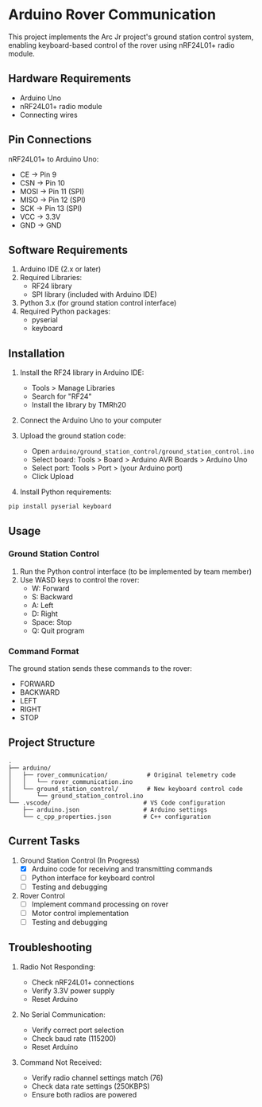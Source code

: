 # Arduino Rover Communication

This project implements the Arc Jr project's ground station control system, enabling keyboard-based control of the rover using nRF24L01+ radio module.

## Hardware Requirements

- Arduino Uno
- nRF24L01+ radio module
- Connecting wires

## Pin Connections

nRF24L01+ to Arduino Uno:
- CE -> Pin 9
- CSN -> Pin 10
- MOSI -> Pin 11 (SPI)
- MISO -> Pin 12 (SPI)
- SCK -> Pin 13 (SPI)
- VCC -> 3.3V
- GND -> GND

## Software Requirements

1. Arduino IDE (2.x or later)
2. Required Libraries:
   - RF24 library
   - SPI library (included with Arduino IDE)
3. Python 3.x (for ground station control interface)
4. Required Python packages:
   - pyserial
   - keyboard

## Installation

1. Install the RF24 library in Arduino IDE:
   - Tools > Manage Libraries
   - Search for "RF24"
   - Install the library by TMRh20

2. Connect the Arduino Uno to your computer

3. Upload the ground station code:
   - Open `arduino/ground_station_control/ground_station_control.ino`
   - Select board: Tools > Board > Arduino AVR Boards > Arduino Uno
   - Select port: Tools > Port > (your Arduino port)
   - Click Upload

4. Install Python requirements:
```bash
pip install pyserial keyboard
```

## Usage

### Ground Station Control

1. Run the Python control interface (to be implemented by team member)
2. Use WASD keys to control the rover:
   - W: Forward
   - S: Backward
   - A: Left
   - D: Right
   - Space: Stop
   - Q: Quit program

### Command Format
The ground station sends these commands to the rover:
- FORWARD
- BACKWARD
- LEFT
- RIGHT
- STOP

## Project Structure

```
.
├── arduino/
│   ├── rover_communication/           # Original telemetry code
│   │   └── rover_communication.ino
│   └── ground_station_control/        # New keyboard control code
│       └── ground_station_control.ino
└── .vscode/                          # VS Code configuration
    ├── arduino.json                  # Arduino settings
    └── c_cpp_properties.json         # C++ configuration
```

## Current Tasks

1. Ground Station Control (In Progress)
   - [x] Arduino code for receiving and transmitting commands
   - [ ] Python interface for keyboard control
   - [ ] Testing and debugging

2. Rover Control
   - [ ] Implement command processing on rover
   - [ ] Motor control implementation
   - [ ] Testing and debugging

## Troubleshooting

1. Radio Not Responding:
   - Check nRF24L01+ connections
   - Verify 3.3V power supply
   - Reset Arduino

2. No Serial Communication:
   - Verify correct port selection
   - Check baud rate (115200)
   - Reset Arduino

3. Command Not Received:
   - Verify radio channel settings match (76)
   - Check data rate settings (250KBPS)
   - Ensure both radios are powered 